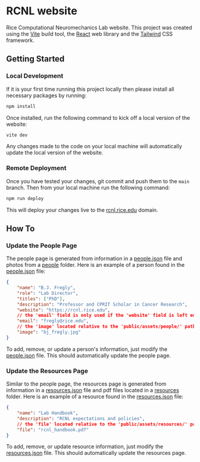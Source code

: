 # RCNL website

Rice Computational Neuromechanics Lab website. This project was created using the [Vite](https://vite.dev/) build tool, the [React](https://react.dev/) web library and the [Tailwind](https://tailwindcss.com/) CSS framework.

## Getting Started

### Local Development

If it is your first time running this project locally then please install all necessary packages by running:

```bash
npm install
```

Once installed, run the following command to kick off a local version of the website:

```bash
vite dev
```

Any changes made to the code on your local machine will automatically update the local version of the website.

### Remote Deployment

Once you have tested your changes, git commit and push them to the `main` branch. Then from your local machine run the following command:

```bash
npm run deploy
```

This will deploy your changes live to the [rcnl.rice.edu](rcnl.rice.edu) domain.

## How To

### Update the People Page

The people page is generated from information in a [people.json](src/components/people/people.json) file and photos from a [people](public/assets/people) folder. Here is an example of a person found in the [people.json](src/components/people/people.json) file:

```json
{
    "name": "B.J. Fregly",
    "role": "Lab Director",
    "titles": ["PhD"],
    "description": "Professor and CPRIT Scholar in Cancer Research",
    "website": "https://rcnl.rice.edu",
    // the 'email' field is only used if the 'website' field is left empty
    "email": "fregly@rice.edu",
    // the 'image' located relative to the 'public/assets/people/' path
    "image": "bj_fregly.jpg"
}
```

To add, remove, or update a person's information, just modify the [people.json](src/components/people/people.json) file. This should automatically update the people page.

### Update the Resources Page

Similar to the people page, the resources page is generated from information in a [resources.json](src/components/resources/resources.json) file and pdf files located in a [resources](public/assets/resources/) folder. Here is an example of a resource found in the [resources.json](src/components/resources/resources.json) file:

```json
{
    "name": "Lab Handbook",
    "description": "RCNL expectations and policies",
    // the 'file' located relative to the 'public/assets/resources/' path
    "file": "rcnl_handbook.pdf"
}
```

To add, remove, or update resource information, just modify the [resources.json](src/components/resources/resources.json) file. This should automatically update the resources page.
